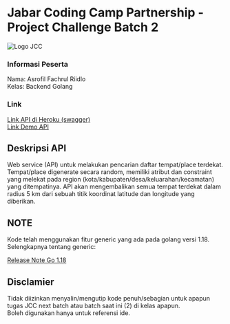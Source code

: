 # Jabar Coding Camp Partnership - Project Challenge Batch 2
![Logo JCC](https://github.com/asrofilfachrulr/Final-Project---JCC-Golang-2022/blob/main/logo.png)

### Informasi Peserta  

Nama: Asrofil Fachrul Riidlo   
Kelas: Backend Golang 


### Link  

[Link API di Heroku (swagger)](https://get-nearby-places-jcc.herokuapp.com)   
[Link Demo API](https://youtu.be/-zilA1NbZS8)

## Deskripsi API
Web service (API) untuk melakukan pencarian daftar tempat/place terdekat. Tempat/place digenerate secara random, memiliki atribut dan constraint yang melekat pada region (kota/kabupaten/desa/keluarahan/kecamatan) yang ditempatinya. API akan mengembalikan semua tempat terdekat dalam radius 5 km dari sebuah titik koordinat latitude dan longitude yang diberikan.


## NOTE   

Kode telah menggunakan fitur generic yang ada pada golang versi 1.18. Selengkapnya tentang generic: 

[Release Note Go 1.18](https://tip.golang.org/doc/go1.18#generics)   


## Disclamier  

Tidak diizinkan menyalin/mengutip kode penuh/sebagian untuk apapun tugas JCC next batch atau batch saat ini (2) di kelas apapun.  
Boleh digunakan hanya untuk referensi ide.
